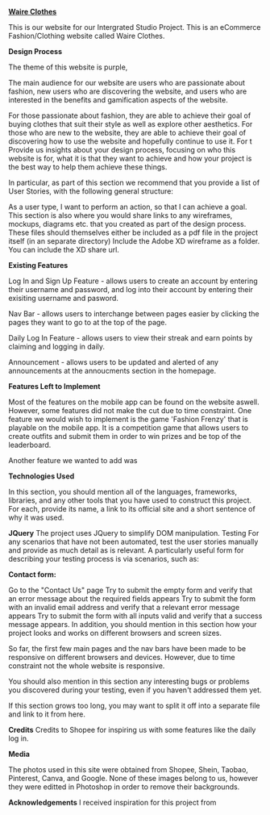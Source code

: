 <ins>**Waire Clothes**</ins>

This is our website for our Intergrated Studio Project. This is an eCommerce Fashion/Clothing website called Waire Clothes. 

**Design Process**

The theme of this website is purple, 

The main audience for our website are users who are passionate about fashion, new users who are discovering the website, and users who are interested in the benefits and gamification aspects of the website.

For those passionate about fashion, they are able to achieve their goal of buying clothes that suit their style as well as explore other aesthetics. For those who are new to the website, they are able to achieve their goal of discovering how to use the website and hopefully continue to use it. For t
Provide us insights about your design process, focusing on who this website is for, what it is that they want to achieve and how your project is the best way to help them achieve these things.

In particular, as part of this section we recommend that you provide a list of User Stories, with the following general structure:

As a user type, I want to perform an action, so that I can achieve a goal.
This section is also where you would share links to any wireframes, mockups, diagrams etc. that you created as part of the design process. These files should themselves either be included as a pdf file in the project itself (in an separate directory) Include the Adobe XD wireframe as a folder. You can include the XD share url.

**Existing Features**

Log In and Sign Up Feature - allows users to create an account by entering their username and password, and log into their account by entering their exisiting username and pasword.

Nav Bar - allows users to interchange between pages easier by clicking the pages they want to go to at the top of the page.

Daily Log In Feature - allows users to view their streak and earn points by claiming and logging in daily.

Announcement - allows users to be updated and alerted of any announcements at the annoucments section in the homepage.

**Features Left to Implement**

Most of the features on the mobile app can be found on the website aswell. However, some features did not make the cut due to time constraint. One feature we would wish to implement is the game 'Fashion Frenzy' that is playable on the mobile app. It is a competition game that allows users to create outfits and submit them in order to win prizes and be top of the leaderboard.

Another feature we wanted to add was

**Technologies Used**

In this section, you should mention all of the languages, frameworks, libraries, and any other tools that you have used to construct this project. For each, provide its name, a link to its official site and a short sentence of why it was used.

**JQuery**
The project uses JQuery to simplify DOM manipulation.
Testing
For any scenarios that have not been automated, test the user stories manually and provide as much detail as is relevant. A particularly useful form for describing your testing process is via scenarios, such as:

**Contact form:**

Go to the "Contact Us" page
Try to submit the empty form and verify that an error message about the required fields appears
Try to submit the form with an invalid email address and verify that a relevant error message appears
Try to submit the form with all inputs valid and verify that a success message appears.
In addition, you should mention in this section how your project looks and works on different browsers and screen sizes.

So far, the first few main pages and the nav bars have been made to be responsive on different browsers and devices. However, due to time constraint not the whole website is responsive.  

You should also mention in this section any interesting bugs or problems you discovered during your testing, even if you haven't addressed them yet.

If this section grows too long, you may want to split it off into a separate file and link to it from here.

**Credits**
Credits to Shopee for inspiring us with some features like the daily log in.

**Media**

The photos used in this site were obtained from Shopee, Shein, Taobao, Pinterest, Canva, and Google. None of these images belong to us, however they were editted in Photoshop in order to remove their backgrounds.

**Acknowledgements**
I received inspiration for this project from 
